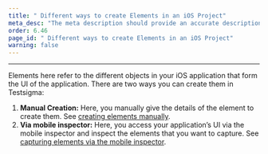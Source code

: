 ```yaml
---
title: " Different ways to create Elements in an iOS Project"
meta_desc: "The meta description should provide an accurate description of the content of the page."
order: 6.46
page_id: " Different ways to create Elements in an iOS Project"
warning: false
---
```


---
Elements here refer to the different objects in your iOS application that form the UI of the application. There are two ways you can create them in Testsigma:

1. **Manual Creation:** Here, you manually give the details of the element to create them. See [creating elements manually](https://testsigma.com/docs/elements/ios-apps/create-manually/).
2. **Via mobile inspector:** Here, you access your application’s UI via the mobile inspector and inspect the elements that you want to capture. See [capturing elements via the mobile inspector](https://testsigma.com/docs/elements/ios-apps/capture-single-element/).




